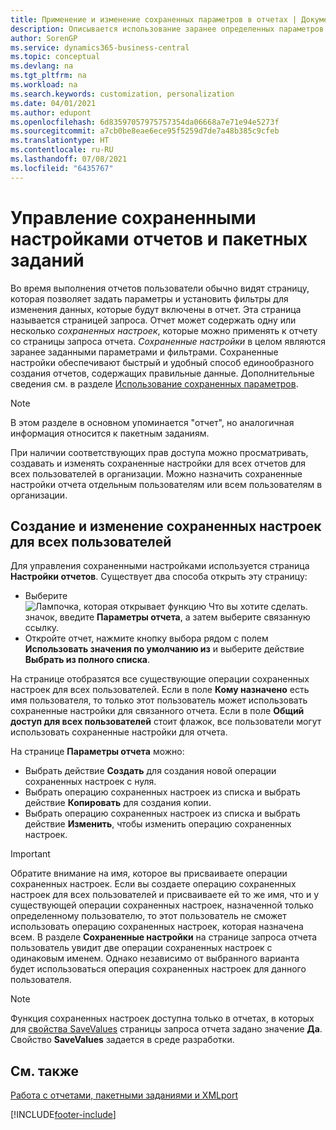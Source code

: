 ```yaml
---
title: Применение и изменение сохраненных параметров в отчетах | Документация Майкрософт
description: Описывается использование заранее определенных параметров и фильтров для настройки отчета и формирования правильных данных.
author: SorenGP
ms.service: dynamics365-business-central
ms.topic: conceptual
ms.devlang: na
ms.tgt_pltfrm: na
ms.workload: na
ms.search.keywords: customization, personalization
ms.date: 04/01/2021
ms.author: edupont
ms.openlocfilehash: 6d83597057975757354da06668a7e71e94e5273f
ms.sourcegitcommit: a7cb0be8eae6ece95f5259d7de7a48b385c9cfeb
ms.translationtype: HT
ms.contentlocale: ru-RU
ms.lasthandoff: 07/08/2021
ms.locfileid: "6435767"
---
```

# <a name="manage-saved-settings-for-reports-and-batch-jobs"></a>Управление сохраненными настройками отчетов и пакетных заданий
Во время выполнения отчетов пользователи обычно видят страницу, которая позволяет задать параметры и установить фильтры для изменения данных, которые будут включены в отчет. Эта страница называется страницей запроса. Отчет может содержать одну или несколько *сохраненных настроек*, которые можно применять к отчету со страницы запроса отчета. *Сохраненные настройки* в целом являются заранее заданными параметрами и фильтрами. Сохраненные настройки обеспечивают быстрый и удобный способ единообразного создания отчетов, содержащих правильные данные. Дополнительные сведения см. в разделе [Использование сохраненных параметров](ui-work-report.md#SavedSettings).

> [!NOTE]
> В этом разделе в основном упоминается "отчет", но аналогичная информация относится к пакетным заданиям.

При наличии соответствующих прав доступа можно просматривать, создавать и изменять сохраненные настройки для всех отчетов для всех пользователей в организации. Можно назначить сохраненные настройки отчета отдельным пользователям или всем пользователям в организации.

<!--
## Apply saved settings to a report
1. Open the report.

   The request page appears.    
2. In the **Saved Settings** section of the page, set the **Name** field  to the saved settings that you want to use.

   The **Saved Settings** section only appears if the report has been run before or if there are existing saved settings entries. The saved settings entry called **Last used options and filters** is always available. These settings are the option and filter values that were used the last time you ran the report.

-->

## <a name="to-create-and-modify-saved-settings-for-all-users"></a>Создание и изменение сохраненных настроек для всех пользователей
Для управления сохраненными настройками используется страница **Настройки отчетов**. Существует два способа открыть эту страницу:
-   Выберите ![Лампочка, которая открывает функцию Что вы хотите сделать.](media/ui-search/search_small.png "Что вы хотите сделать") значок, введите **Параметры отчета**, а затем выберите связанную ссылку.
-   Откройте отчет, нажмите кнопку выбора рядом с полем **Использовать значения по умолчанию из** и выберите действие **Выбрать из полного списка**.

На странице отобразятся все существующие операции сохраненных настроек для всех пользователей. Если в поле **Кому назначено** есть имя пользователя, то только этот пользователь может использовать сохраненные настройки для связанного отчета. Если в поле **Общий доступ для всех пользователей** стоит флажок, все пользователи могут использовать сохраненные настройки для отчета.

На странице **Параметры отчета** можно:
-   Выбрать действие **Создать** для создания новой операции сохраненных настроек с нуля.
-   Выбрать операцию сохраненных настроек из списка и выбрать действие **Копировать** для создания копии.
-   Выбрать операцию сохраненных настроек из списка и выбрать действие **Изменить**, чтобы изменить операцию сохраненных настроек.

> [!Important]
> Обратите внимание на имя, которое вы присваиваете операции сохраненных настроек. Если вы создаете операцию сохраненных настроек для всех пользователей и присваиваете ей то же имя, что и у существующей операции сохраненных настроек, назначенной только определенному пользователю, то этот пользователь не сможет использовать операцию сохраненных настроек, которая назначена всем.  В разделе **Сохраненные настройки** на странице запроса отчета пользователь увидит две операции сохраненных настроек с одинаковым именем. Однако независимо от выбранного варианта будет использоваться операция сохраненных настроек для данного пользователя.

> [!NOTE]
> Функция сохраненных настроек доступна только в отчетах, в которых для [свойства SaveValues](/dynamics365/business-central/dev-itpro/developer/properties/devenv-savevalues-property) страницы запроса отчета задано значение **Да**. Свойство **SaveValues** задается в среде разработки.  

## <a name="see-also"></a>См. также
[Работа с отчетами, пакетными заданиями и XMLport](ui-work-report.md)  


[!INCLUDE[footer-include](includes/footer-banner.md)]